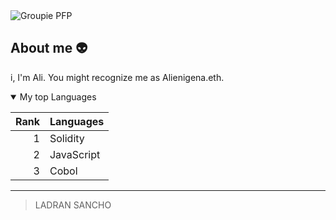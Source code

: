 <picture>
 <source media="(prefers-color-scheme: dark)" srcset="">
 <source media="(prefers-color-scheme: light)" srcset=" ">
 <img alt="Groupie PFP" src="YOUR-DEFAULT-IMAGE">
</picture>


## About me 👽
<!-- COMMENT -->

i, I'm Ali. You might recognize me as Alienigena.eth.

<details open>
<summary>My top Languages</summary>


| Rank | Languages |
|-----:|-----------|
|     1| Solidity  |
|     2| JavaScript|
|     3| Cobol     |


</details>

---
> LADRAN SANCHO


<!--
**ancestral-alien/ancestral-alien** is a ✨ _special_ ✨ repository because its `README.md` (this file) appears on your GitHub profile.

Here are some ideas to get you started:

- 🔭 I’m currently working on ...
- 🌱 I’m currently learning ...
- 👯 I’m looking to collaborate on ...
- 🤔 I’m looking for help with ...
- 💬 Ask me about ...
- 📫 How to reach me: ...
- 😄 Pronouns: ...
- ⚡ Fun fact: ...
-->
